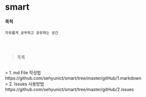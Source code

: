 # smart

#### 목적
```
자유롭게 공부하고 공유하는 공간
```
<br><br>

> 목록
<br/>
> 1. md File 작성법
https://github.com/sehyunict/smart/tree/master/gitHub/1.markdown
<br/>
> 2. Issues 사용방법
https://github.com/sehyunict/smart/tree/master/gitHub/2.issues